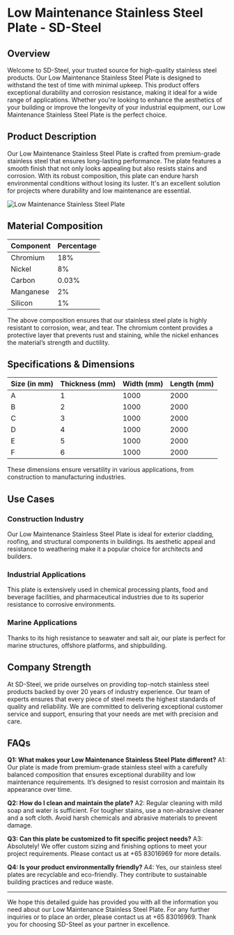 # Low Maintenance Stainless Steel Plate - SD-Steel

## Overview

Welcome to SD-Steel, your trusted source for high-quality stainless steel products. Our Low Maintenance Stainless Steel Plate is designed to withstand the test of time with minimal upkeep. This product offers exceptional durability and corrosion resistance, making it ideal for a wide range of applications. Whether you're looking to enhance the aesthetics of your building or improve the longevity of your industrial equipment, our Low Maintenance Stainless Steel Plate is the perfect choice.

## Product Description

Our Low Maintenance Stainless Steel Plate is crafted from premium-grade stainless steel that ensures long-lasting performance. The plate features a smooth finish that not only looks appealing but also resists stains and corrosion. With its robust composition, this plate can endure harsh environmental conditions without losing its luster. It's an excellent solution for projects where durability and low maintenance are essential.

![Low Maintenance Stainless Steel Plate](https://github.com/user-attachments/assets/2567258e-e124-4816-932d-1809bd27ef0b)

## Material Composition

| **Component** | **Percentage** |
|---------------|----------------|
| Chromium      | 18%            |
| Nickel         | 8%             |
| Carbon        | 0.03%          |
| Manganese     | 2%             |
| Silicon       | 1%             |

The above composition ensures that our stainless steel plate is highly resistant to corrosion, wear, and tear. The chromium content provides a protective layer that prevents rust and staining, while the nickel enhances the material’s strength and ductility.

## Specifications & Dimensions

| **Size (in mm)** | **Thickness (mm)** | **Width (mm)** | **Length (mm)** |
|------------------|--------------------|----------------|-----------------|
| A                | 1                  | 1000           | 2000            |
| B                | 2                  | 1000           | 2000            |
| C                | 3                  | 1000           | 2000            |
| D                | 4                  | 1000           | 2000            |
| E                | 5                  | 1000           | 2000            |
| F                | 6                  | 1000           | 2000            |

These dimensions ensure versatility in various applications, from construction to manufacturing industries.

## Use Cases

### Construction Industry
Our Low Maintenance Stainless Steel Plate is ideal for exterior cladding, roofing, and structural components in buildings. Its aesthetic appeal and resistance to weathering make it a popular choice for architects and builders.

### Industrial Applications
This plate is extensively used in chemical processing plants, food and beverage facilities, and pharmaceutical industries due to its superior resistance to corrosive environments.

### Marine Applications
Thanks to its high resistance to seawater and salt air, our plate is perfect for marine structures, offshore platforms, and shipbuilding.

## Company Strength

At SD-Steel, we pride ourselves on providing top-notch stainless steel products backed by over 20 years of industry experience. Our team of experts ensures that every piece of steel meets the highest standards of quality and reliability. We are committed to delivering exceptional customer service and support, ensuring that your needs are met with precision and care.

## FAQs

**Q1: What makes your Low Maintenance Stainless Steel Plate different?**
A1: Our plate is made from premium-grade stainless steel with a carefully balanced composition that ensures exceptional durability and low maintenance requirements. It’s designed to resist corrosion and maintain its appearance over time.

**Q2: How do I clean and maintain the plate?**
A2: Regular cleaning with mild soap and water is sufficient. For tougher stains, use a non-abrasive cleaner and a soft cloth. Avoid harsh chemicals and abrasive materials to prevent damage.

**Q3: Can this plate be customized to fit specific project needs?**
A3: Absolutely! We offer custom sizing and finishing options to meet your project requirements. Please contact us at +65 83016969 for more details.

**Q4: Is your product environmentally friendly?**
A4: Yes, our stainless steel plates are recyclable and eco-friendly. They contribute to sustainable building practices and reduce waste.

---

We hope this detailed guide has provided you with all the information you need about our Low Maintenance Stainless Steel Plate. For any further inquiries or to place an order, please contact us at +65 83016969. Thank you for choosing SD-Steel as your partner in excellence.